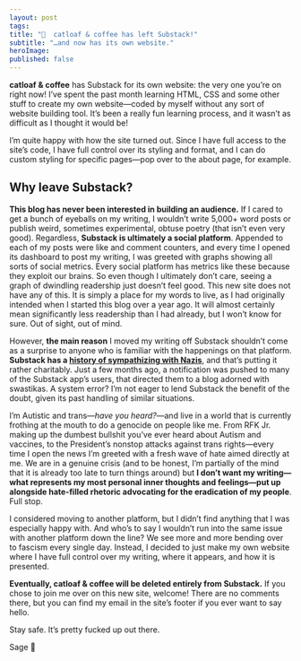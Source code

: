 ```yaml
---
layout: post
tags:
title: "👋  catloaf & coffee has left Substack!"
subtitle: "…and now has its own website."
heroImage:
published: false
---
```


**catloaf & coffee** has Substack for its own website: the very one you’re on right now! I’ve spent the past month learning HTML, CSS and some other stuff to create my own website—coded by myself without any sort of website building tool. It’s been a really fun learning process, and it wasn’t as difficult as I thought it would be!

I’m quite happy with how the site turned out. Since I have full access to the site’s code, I have full control over its styling and format, and I can do custom styling for specific pages—pop over to the about page, for example.

## Why leave Substack?

**This blog has never been interested in building an audience.** If I cared to get a bunch of eyeballs on my writing, I wouldn’t write 5,000+ word posts or publish weird, sometimes experimental, obtuse poetry (that isn’t even very good). Regardless, **Substack is ultimately a social platform**. Appended to each of my posts were like and comment counters, and every time I opened its dashboard to post my writing, I was greeted with graphs showing all sorts of social metrics. Every social platform has metrics like these because they exploit our brains. So even though I ultimately don’t care, seeing a graph of dwindling readership just doesn’t feel good. This new site does not have any of this. It is simply a place for my words to live, as I had originally intended when I started this blog over a year ago. It will almost certainly mean significantly less readership than I had already, but I won’t know for sure. Out of sight, out of mind.

However, **the main reason** I moved my writing off Substack shouldn’t come as a surprise to anyone who is familiar with the happenings on that platform. **Substack has a [history of sympathizing with Nazis](https://arstechnica.com/tech-policy/2025/07/substacks-nazi-problem-wont-go-away-after-push-notification-apology/)**, and that’s putting it rather charitably. Just a few months ago, a notification was pushed to many of the Substack app’s users, that directed them to a blog adorned with swastikas. A system error? I’m not eager to lend Substack the benefit of the doubt, given its past handling of similar situations.

I’m Autistic and trans—*have you heard?*—and live in a world that is currently frothing at the mouth to do a genocide on people like me. From RFK Jr. making up the dumbest bullshit you’ve ever heard about Autism and vaccines, to the President’s nonstop attacks against trans rights—every time I open the news I’m greeted with a fresh wave of hate aimed directly at me. We are in a genuine crisis (and to be honest, I’m partially of the mind that it is already too late to turn things around) but **I don’t want my writing—what represents my most personal inner thoughts and feelings—put up alongside hate-filled rhetoric advocating for the eradication of my people**. Full stop.

I considered moving to another platform, but I didn’t find anything that I was especially happy with. And who’s to say I wouldn’t run into the same issue with another platform down the line? We see more and more bending over to fascism every single day. Instead, I decided to just make my own website where I have full control over my writing, where it appears, and how it is presented.

**Eventually, catloaf & coffee will be deleted entirely from Substack.** If you chose to join me over on this new site, welcome! There are no comments there, but you can find my email in the site’s footer if you ever want to say hello.

Stay safe. It’s pretty fucked up out there.

Sage 🌿